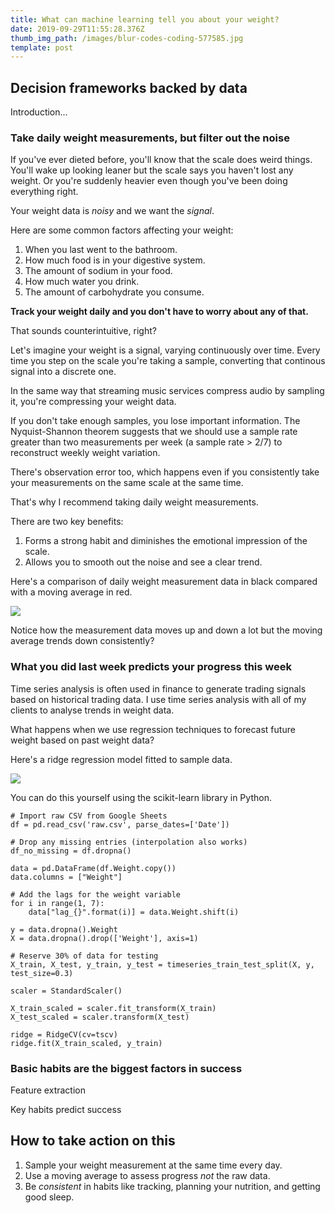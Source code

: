 ```yaml
---
title: What can machine learning tell you about your weight?
date: 2019-09-29T11:55:28.376Z
thumb_img_path: /images/blur-codes-coding-577585.jpg
template: post
---
```

## Decision frameworks backed by data

Introduction...



### Take daily weight measurements, but filter out the noise

If you've ever dieted before, you'll know that the scale does weird things. You'll wake up looking leaner but the scale says you haven't lost any weight. Or you're suddenly heavier even though you've been doing everything right.

Your weight data is _noisy_ and we want the _signal_.

Here are some common factors affecting your weight:

1. When you last went to the bathroom.
2. How much food is in your digestive system.
3. The amount of sodium in your food.
4. How much water you drink.
5. The amount of carbohydrate you consume.

**Track your weight daily and you don't have to worry about any of that.**

That sounds counterintuitive, right?

Let's imagine your weight is a signal, varying continuously over time. Every time you step on the scale you're taking a sample, converting that continous signal into a discrete one.

In the same way that streaming music services compress audio by sampling it, you're compressing your weight data.

If you don't take enough samples, you lose important information. The Nyquist-Shannon theorem suggests that we should use a sample rate greater than two measurements per week (a sample rate >  2/7) to reconstruct weekly weight variation.

There's observation error too, which happens even if you consistently take your measurements on the same scale at the same time.

That's why I recommend taking daily weight measurements.

There are two key benefits:

1. Forms a strong habit and diminishes the emotional impression of the scale.
2. Allows you to smooth out the noise and see a clear trend.

Here's a comparison of daily weight measurement data in black compared with a moving average in red.

![](/images/weight.png)

Notice how the measurement data moves up and down a lot but the moving average trends down consistently?

### What you did last week predicts your progress this week

Time series analysis is often used in finance to generate trading signals based on historical trading data. I use time series analysis with all of my clients to analyse trends in weight data.

What happens when we use regression techniques to forecast future weight based on past weight data?

Here's a ridge regression model fitted to sample data.

![](/images/model.png)

You can do this yourself using the scikit-learn library in Python.

```
# Import raw CSV from Google Sheets
df = pd.read_csv('raw.csv', parse_dates=['Date'])

# Drop any missing entries (interpolation also works)
df_no_missing = df.dropna()

data = pd.DataFrame(df.Weight.copy())
data.columns = ["Weight"]

# Add the lags for the weight variable
for i in range(1, 7):
    data["lag_{}".format(i)] = data.Weight.shift(i)

y = data.dropna().Weight
X = data.dropna().drop(['Weight'], axis=1)

# Reserve 30% of data for testing
X_train, X_test, y_train, y_test = timeseries_train_test_split(X, y, test_size=0.3)

scaler = StandardScaler()

X_train_scaled = scaler.fit_transform(X_train)
X_test_scaled = scaler.transform(X_test)

ridge = RidgeCV(cv=tscv)
ridge.fit(X_train_scaled, y_train)
```

### Basic habits are the biggest factors in success

Feature extraction

Key habits predict success

## How to take action on this

1. Sample your weight measurement at the same time every day.
2. Use a moving average to assess progress _not_ the raw data.
3. Be _consistent_ in habits like tracking, planning your nutrition, and getting good sleep.

